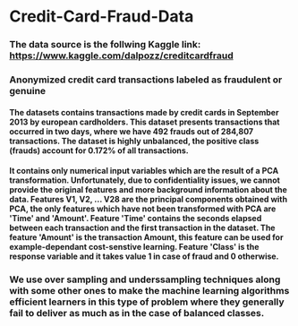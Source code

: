 # Credit-Card-Fraud-Data

### The data source is the follwing Kaggle link: https://www.kaggle.com/dalpozz/creditcardfraud

### Anonymized credit card transactions labeled as fraudulent or genuine

#### The datasets contains transactions made by credit cards in September 2013 by european cardholders. This dataset presents transactions that occurred in two days, where we have 492 frauds out of 284,807 transactions. The dataset is highly unbalanced, the positive class (frauds) account for 0.172% of all transactions.

#### It contains only numerical input variables which are the result of a PCA transformation. Unfortunately, due to confidentiality issues, we cannot provide the original features and more background information about the data. Features V1, V2, ... V28 are the principal components obtained with PCA, the only features which have not been transformed with PCA are 'Time' and 'Amount'. Feature 'Time' contains the seconds elapsed between each transaction and the first transaction in the dataset. The feature 'Amount' is the transaction Amount, this feature can be used for example-dependant cost-senstive learning. Feature 'Class' is the response variable and it takes value 1 in case of fraud and 0 otherwise.

### We use over sampling and underssampling techniques along with some other ones to make the machine learning algorithms efficient learners in this type of problem where they generally fail to deliver as much as in the case of balanced classes.
